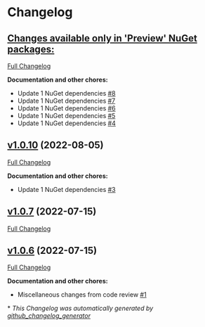 # Changelog

## [**Changes available only in 'Preview' NuGet packages:**](https://github.com/nanoframework/nanoFramework.Hosting/tree/HEAD)

[Full Changelog](https://github.com/nanoframework/nanoFramework.Hosting/compare/v1.0.10...HEAD)

**Documentation and other chores:**

- Update 1 NuGet dependencies [\#8](https://github.com/nanoframework/nanoFramework.Hosting/pull/8)
- Update 1 NuGet dependencies [\#7](https://github.com/nanoframework/nanoFramework.Hosting/pull/7)
- Update 1 NuGet dependencies [\#6](https://github.com/nanoframework/nanoFramework.Hosting/pull/6)
- Update 1 NuGet dependencies [\#5](https://github.com/nanoframework/nanoFramework.Hosting/pull/5)
- Update 1 NuGet dependencies [\#4](https://github.com/nanoframework/nanoFramework.Hosting/pull/4)

## [v1.0.10](https://github.com/nanoframework/nanoFramework.Hosting/tree/v1.0.10) (2022-08-05)

[Full Changelog](https://github.com/nanoframework/nanoFramework.Hosting/compare/v1.0.7...v1.0.10)

**Documentation and other chores:**

- Update 1 NuGet dependencies [\#3](https://github.com/nanoframework/nanoFramework.Hosting/pull/3)

## [v1.0.7](https://github.com/nanoframework/nanoFramework.Hosting/tree/v1.0.7) (2022-07-15)

[Full Changelog](https://github.com/nanoframework/nanoFramework.Hosting/compare/v1.0.6...v1.0.7)

## [v1.0.6](https://github.com/nanoframework/nanoFramework.Hosting/tree/v1.0.6) (2022-07-15)

[Full Changelog](https://github.com/nanoframework/nanoFramework.Hosting/compare/22fae3b7cfb29c8e38951e1a64e1de213897adf6...v1.0.6)

**Documentation and other chores:**

- Miscellaneous changes from code review [\#1](https://github.com/nanoframework/nanoFramework.Hosting/pull/1)



\* *This Changelog was automatically generated by [github_changelog_generator](https://github.com/github-changelog-generator/github-changelog-generator)*

